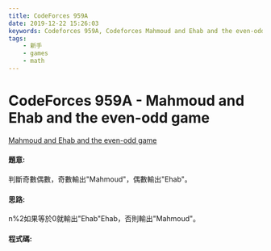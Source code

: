```yaml
---
title: CodeForces 959A
date: 2019-12-22 15:26:03
keywords: Codeforces 959A, Codeforces Mahmoud and Ehab and the even-odd game
tags:
    - 新手
    - games
    - math
---
```

# CodeForces 959A - Mahmoud and Ehab and the even-odd game
[Mahmoud and Ehab and the even-odd game](http://codeforces.com/problemset/problem/959/A)


#### 題意:
判斷奇數偶數，奇數輸出"Mahmoud"，偶數輸出"Ehab"。
<!-- more -->
#### 思路:
n%2如果等於0就輸出"Ehab"Ehab，否則輸出"Mahmoud"。
#### 程式碼:
<script src="https://gist.github.com/Daviswww/3fe88db3924d8e8709f2265be5ce0679.js"></script>